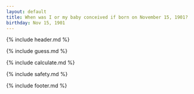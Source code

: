 ```yaml
---
layout: default
title: When was I or my baby conceived if born on November 15, 1901?
birthday: Nov 15, 1901
---
```


{% include header.md %}

{% include guess.md %}

{% include calculate.md %}

{% include safety.md %}

{% include footer.md %}



